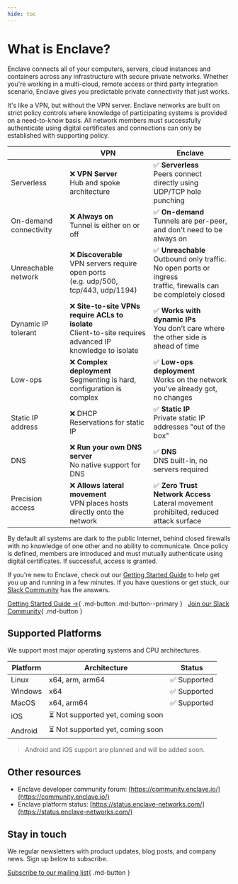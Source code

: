 ```yaml
---
hide: toc
---
```


# What is Enclave?

Enclave connects all of your computers, servers, cloud instances and containers across any infrastructure with secure private networks. Whether you're working in a multi-cloud, remote access or third party integration scenario, Enclave gives you predictable private connectivity that just works.

It's like a VPN, but without the VPN server. Enclave networks are built on strict policy controls where knowledge of participating systems is provided on a need-to-know basis. All network members must successfully authenticate using digital certificates and connections can only be established with supporting policy.

|                        | VPN                                                                                                           | Enclave                                                                                                                 |
| ---------------------- | ------------------------------------------------------------------------------------------------------------- | ----------------------------------------------------------------------------------------------------------------------- |
| Serverless             | ❌ **VPN Server**<br />Hub and spoke architecture                                                              | ✅ **Serverless**<br />Peers connect directly using UDP/TCP hole punching                                                |
| On-demand connectivity | ❌ **Always on**<br />Tunnel is either on or off                                                               | ✅ **On-demand**<br />Tunnels are per-peer, and don't need to be always on                                               |
| Unreachable network    | ❌ **Discoverable**<br />VPN servers require open ports<br />(e.g. udp/500, tcp/443, udp/1194)                 | ✅ **Unreachable**<br />Outbound only traffic. No open ports or ingress<br />traffic, firewalls can be completely closed |
| Dynamic IP tolerant    | ❌ **Site-to-site VPNs require ACLs to isolate**<br />Client-to-site requires advanced IP knowledge to isolate | ✅ **Works with dynamic IPs**<br />You don't care where the other side is ahead of time                                  |
| Low-ops                | ❌ **Complex deployment**<br />Segmenting is hard, configuration is complex                                    | ✅ **Low-ops deployment**<br />Works on the network you've already got, no changes                                       |
| Static IP address      | ❌ DHCP<br />Reservations for static IP                                                                        | ✅ **Static IP**<br />Private static IP addresses "out of the box"                                                       |
| DNS                    | ❌ **Run your own DNS server**<br />No native support for DNS                                                  | ✅ **DNS**<br />DNS built-in, no servers required                                                                        |
| Precision access       | ❌ **Allows lateral movement**<br />VPN places hosts directly onto the network                                 | ✅ **Zero Trust Network Access**<br />Lateral movement prohibited, reduced attack surface                                |

By default all systems are dark to the public Internet, behind closed firewalls with no knowledge of one other and no ability to communicate. Once policy is defined, members are introduced and must mutually authenticate using digital certificates. If successful, access is granted.

If you're new to Enclave, check out our [Getting Started Guide](getting-started/installation.md) to help get you up and running in a few minutes. If you have questions or get stuck, our [Slack Community](https://enclave.io/slack) has the answers.

[Getting Started Guide →](/getting-started/installation){ .md-button .md-button--primary } &nbsp; [Join our Slack Community](https://enclave.io/slack){ .md-button }

## Supported Platforms

We support most major operating systems and CPU architectures.

| Platform | Architecture        | Status      |
| -------- | ------------------- | ----------- |
| Linux    | x64, arm, arm64     | ✅ Supported |
| Windows  | x64                 | ✅ Supported |
| MacOS    | x64, arm64          | ✅ Supported |
| iOS      | ⏳ Not supported yet, coming soon |
| Android  | ⏳ Not supported yet, coming soon |

> Android and iOS support are planned and will be added soon.

## Other resources

* Enclave developer community forum: [https://community.enclave.io/](https://community.enclave.io/)  
* Enclave platform status: [https://status.enclave-networks.com/](https://status.enclave-networks.com/)

## Stay in touch

We regular newsletters with product updates, blog posts, and company news. Sign up below to subscribe.

[Subscribe to our mailing list](https://enclave.io/newsletter){ .md-button }
